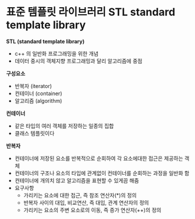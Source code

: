 # 표준 템플릿 라이브러리 STL standard template library

**STL (standard template library)**

- c++ 의 일반화 프로그래밍을 위한 개념
- 데이터 중시의 객체지향 프로그래밍과 달리 알고리즘에 중점

**구성요소**

- 반복자 (iterator)
- 컨테이너 (container)
- 알고리즘 (algorithm)

**컨테이너**

- 같은 타입의 여러 객체를 저장하는 일종의 집합
- 클래스 템플릿이다

**반복자**

- 컨테이너에 저장된 요소를 반복적으로 순회하여 각 요소에대한 접근은 제공하는 객체
- 컨테이너의 구조나 요소의 타입에 관계없이 컨테이너를 순회하는 과정을 일반화 함
- 컨테이너에 개의치 않고 알고리즘을 표현할 수 있게끔 해줌
- 요구사항
    - 가리키는 요소에 대한 접근, 즉 참조 연산자(*)의 정의
    - 반복자 사이의 대입, 비교연산, 즉 대입, 관계 연산자의 정의
    - 가리키는 요소의 주변 요소로의 이동, 즉 증가 연산자(++)의 정의